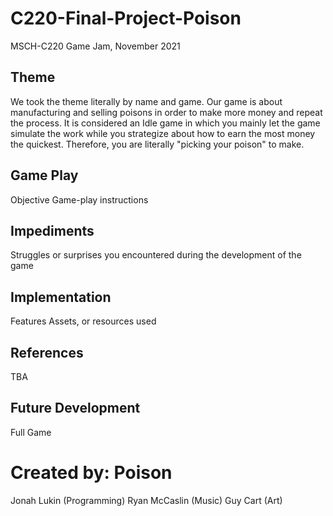 # C220-Final-Project-Poison

MSCH-C220 Game Jam, November 2021

## Theme
We took the theme literally by name and game. Our game is about manufacturing and selling poisons in order to make more money and repeat the process. It is considered an Idle game in which you mainly let the game simulate the work while you strategize about how to earn the most money the quickest. Therefore, you are literally "picking your poison" to make.

## Game Play
Objective
Game-play instructions

## Impediments
Struggles or surprises you encountered during the development of the game

## Implementation
Features
Assets, or resources used

## References
TBA

## Future Development
Full Game

# Created by: Poison
Jonah Lukin (Programming)
Ryan McCaslin (Music)
Guy Cart (Art)
